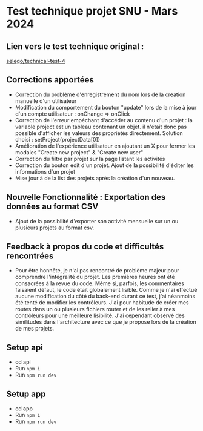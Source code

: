 # Test technique projet SNU - Mars 2024

## Lien vers le test technique original :
[selego/technical-test-4](https://github.com/selego/technical-test-4)

## Corrections apportées
- Correction du problème d'enregistrement du nom lors de la creation manuelle d'un utilisateur
- Modification du comportement du bouton "update" lors de la mise à jour d'un compte utilisateur : onChange => onClick
- Correction de l'erreur empéchant d'accéder au contenu d'un projet : la variable project est un tableau contenant un objet. il n'était donc pas possible d'afficher les valeurs des propriétés directement. Solution choisi :  setProject(projectData[0])
- Amélioration de l'expérience utilisateur en ajoutant un X pour fermer les modales "Create new project" & "Create new user"
- Correction du filtre par projet sur la page listant les activités
- Correction du bouton edit d'un projet. Ajout de la possibilité d'éditer les informations d'un projet
- Mise jour à de la list des projets après la création d'un nouveau.

## Nouvelle Fonctionnalité : Exportation des données au format CSV
- Ajout de la possibilité d'exporter son activité mensuelle sur un ou plusieurs projets au format csv.

## Feedback à propos du code et difficultés rencontrées
- Pour être honnête, je n'ai pas rencontré de problème majeur pour comprendre l'intégralité du projet. Les premières heures ont été consacrées à la revue du code. Même si, parfois, les commentaires faisaient défaut, le code était globalement lisible. Comme je n'ai effectué aucune modification du côté du back-end durant ce test, j'ai néanmoins été tenté de modifier les contrôleurs. J'ai pour habitude de créer mes routes dans un ou plusieurs fichiers router et de les relier à mes contrôleurs pour une meilleure lisibilité. J'ai cependant observé des similitudes dans l'architecture avec ce que je propose lors de la création de mes projets.

## Setup api
- cd api
- Run `npm i`
- Run `npm run dev`

## Setup app

- cd app
- Run `npm i`
- Run `npm run dev`


